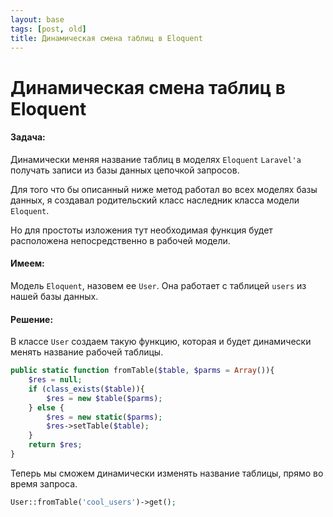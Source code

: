 ```yaml
---
layout: base
tags: [post, old]
title: Динамическая смена таблиц в Eloquent
---
```


# Динамическая смена таблиц в Eloquent

#### Задача:

Динамически меняя название таблиц в моделях `Eloquent` `Laravel'a` получать записи из базы данных цепочкой запросов.

Для того что бы описанный ниже метод работал во всех моделях базы данных, я создавал родительский класс наследник класса модели `Eloquent`.

Но для простоты изложения тут необходимая функция будет расположена непосредственно в рабочей модели.

#### Имеем:

Модель `Eloquent`, назовем ее `User`.
Она работает с таблицей `users` из нашей базы данных.

#### Решение:

В классе `User` создаем такую функцию, которая и будет динамически менять название рабочей таблицы.


```php
public static function fromTable($table, $parms = Array()){
    $res = null;
    if (class_exists($table)){
        $res = new $table($parms);
    } else {
        $res = new static($parms);
        $res->setTable($table);
    }
    return $res;
}
```

Теперь мы сможем динамически изменять название таблицы, прямо во время запроса.

```php
User::fromTable('cool_users')->get();
```
